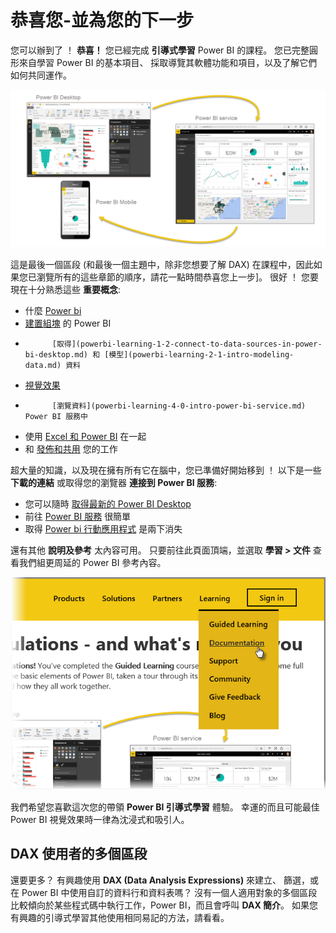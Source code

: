 <properties
   pageTitle="Power BI 完成指引學習"
   description="最好的選擇-加上的摘要和許多有用的連結"
   services="powerbi"
   documentationCenter=""
   authors="davidiseminger"
   manager="mblythe"
   backup=""
   editor=""
   tags=""
   qualityFocus="no"
   qualityDate=""
   featuredVideoId=""
   featuredVideoThumb=""
   courseDuration="4m"/>

<tags
   ms.service="powerbi"
   ms.devlang="NA"
   ms.topic="get-started-article"
   ms.tgt_pltfrm="NA"
   ms.workload="powerbi"
   ms.date="09/29/2016"
   ms.author="davidi"/>

# 恭喜您-並為您的下一步

您可以辦到了 ！ **恭喜！** 您已經完成 **引導式學習** Power BI 的課程。 您已完整圓形來自學習 Power BI 的基本項目、 採取導覽其軟體功能和項目，以及了解它們如何共同運作。

![](media/powerbi-learning-0-0-what-is-power-bi/c0a0_2.png)

這是最後一個區段 (和最後一個主題中，除非您想要了解 DAX) 在課程中，因此如果您已瀏覽所有的這些章節的順序，請花一點時間恭喜您上一步]。 很好 ！ 您要現在十分熟悉這些 **重要概念**:

-   什麼 [Power bi](powerbi-learning-0-0-what-is-power-bi.md)
-    [建置組塊](powerbi-learning-0b-building-blocks-power-bi.md) 的 Power BI
-   
            [取得](powerbi-learning-1-2-connect-to-data-sources-in-power-bi-desktop.md) 和 [模型](powerbi-learning-2-1-intro-modeling-data.md) 資料
-   [視覺效果](powerbi-learning-3-1-intro-visualizations.md)
-   
            [瀏覽資料](powerbi-learning-4-0-intro-power-bi-service.md) Power BI 服務中
-   使用 [Excel 和 Power BI](powerbi-learning-5-1-intro-excel-data.md) 在一起
-   和 [發佈和共用](powerbi-learning-6-0-intro-content-packs-groups.md) 您的工作

超大量的知識，以及現在擁有所有它在腦中，您已準備好開始移到 ！ 以下是一些 **下載的連結** 或取得您的瀏覽器 **連接到 Power BI 服務**:

-   您可以隨時 [取得最新的 Power BI Desktop](https://powerbi.microsoft.com/desktop)
-   前往 [Power BI 服務](https://powerbi.microsoft.com/) 很簡單
-   取得 [Power bi 行動應用程式](https://powerbi.microsoft.com/mobile/) 是兩下消失

還有其他 **說明及參考** 太內容可用。 只要前往此頁面頂端，並選取 **學習 > 文件** 查看我們組更周延的 Power BI 參考內容。

![](media/powerbi-learning-6-5-guided-learning-completion/6-5_1.png)

我們希望您喜歡這次您的帶領 **Power BI 引導式學習** 體驗。 幸運的而且可能最佳 Power BI 視覺效果時一律為沈浸式和吸引人。

## DAX 使用者的多個區段

還要更多？ 有興趣使用 **DAX (Data Analysis Expressions)** 來建立、 篩選，或在 Power BI 中使用自訂的資料行和資料表嗎？ 沒有一個人適用對象的多個區段比較傾向於某些程式碼中執行工作，Power BI，而且會呼叫 **DAX 簡介**。 如果您有興趣的引導式學習其他使用相同易記的方法，請看看。
